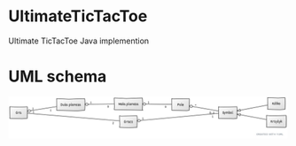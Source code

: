 # UltimateTicTacToe
Ultimate TicTacToe Java implemention 

# UML schema
![UML diagram](https://github.com/Ultimate-TicTacToe-Java/UltimateTicTacToe/blob/master/uml_diagram.png?raw=true)

